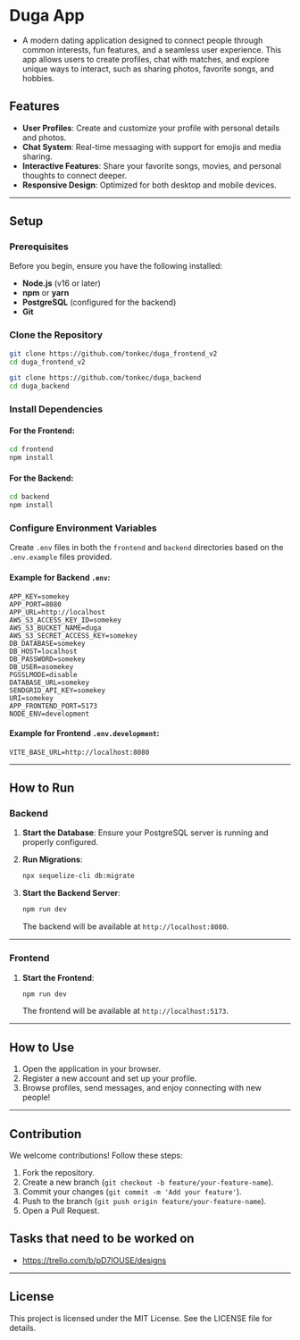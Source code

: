 # Duga App

- A modern dating application designed to connect people through common interests, fun features, and a seamless user experience. This app allows users to create profiles, chat with matches, and explore unique ways to interact, such as sharing photos, favorite songs, and hobbies.

## Features

- **User Profiles**: Create and customize your profile with personal details and photos.
- **Chat System**: Real-time messaging with support for emojis and media sharing.
- **Interactive Features**: Share your favorite songs, movies, and personal thoughts to connect deeper.
- **Responsive Design**: Optimized for both desktop and mobile devices.

---

## Setup

### Prerequisites

Before you begin, ensure you have the following installed:

- **Node.js** (v16 or later)
- **npm** or **yarn**
- **PostgreSQL** (configured for the backend)
- **Git**

### Clone the Repository

```bash
git clone https://github.com/tonkec/duga_frontend_v2
cd duga_frontend_v2
```

```bash
git clone https://github.com/tonkec/duga_backend
cd duga_backend
```

### Install Dependencies

#### For the Frontend:

```bash
cd frontend
npm install
```

#### For the Backend:

```bash
cd backend
npm install
```

### Configure Environment Variables

Create `.env` files in both the `frontend` and `backend` directories based on the `.env.example` files provided.

#### Example for Backend `.env`:

```env
APP_KEY=somekey
APP_PORT=8080
APP_URL=http://localhost
AWS_S3_ACCESS_KEY_ID=somekey
AWS_S3_BUCKET_NAME=duga
AWS_S3_SECRET_ACCESS_KEY=somekey
DB_DATABASE=somekey
DB_HOST=localhost
DB_PASSWORD=somekey
DB_USER=asomekey
PGSSLMODE=disable
DATABASE_URL=somekey
SENDGRID_API_KEY=somekey
URI=somekey
APP_FRONTEND_PORT=5173
NODE_ENV=development
```

#### Example for Frontend `.env.development`:

```env
VITE_BASE_URL=http://localhost:8080

```

---

## How to Run

### Backend

1. **Start the Database**:
   Ensure your PostgreSQL server is running and properly configured.

2. **Run Migrations**:

   ```bash
   npx sequelize-cli db:migrate
   ```

3. **Start the Backend Server**:

   ```bash
   npm run dev
   ```

   The backend will be available at `http://localhost:8080`.

---

### Frontend

1. **Start the Frontend**:

   ```bash
   npm run dev
   ```

   The frontend will be available at `http://localhost:5173`.

---

## How to Use

1. Open the application in your browser.
2. Register a new account and set up your profile.
3. Browse profiles, send messages, and enjoy connecting with new people!

---

## Contribution

We welcome contributions! Follow these steps:

1. Fork the repository.
2. Create a new branch (`git checkout -b feature/your-feature-name`).
3. Commit your changes (`git commit -m 'Add your feature'`).
4. Push to the branch (`git push origin feature/your-feature-name`).
5. Open a Pull Request.

## Tasks that need to be worked on

- https://trello.com/b/pD7lOUSE/designs

---

## License

This project is licensed under the MIT License. See the LICENSE file for details.
